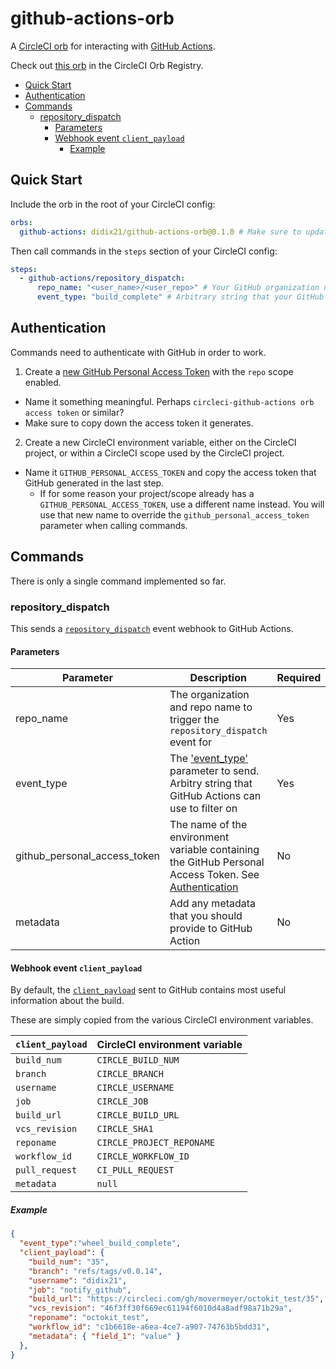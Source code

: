 # github-actions-orb <!-- omit in TOC -->

A [CircleCI orb](https://circleci.com/orbs/) for interacting with [GitHub Actions](https://github.com/features/actions).

Check out [this orb](https://circleci.com/developer/orbs/orb/qustodio/github-actions) in the CircleCI Orb Registry.

- [Quick Start](#quick-start)
- [Authentication](#authentication)
- [Commands](#commands)
  - [repository_dispatch](#repository_dispatch)
    - [Parameters](#parameters)
    - [Webhook event `client_payload`](#webhook-event-client_payload)
      - [Example](#example)

## Quick Start

Include the orb in the root of your CircleCI config:

```yaml
orbs:
  github-actions: didix21/github-actions-orb@0.1.0 # Make sure to update this to the latest version: https://circleci.com/developer/orbs/orb/movermeyer/github-actions
```

Then call commands in the `steps` section of your CircleCI config:

```yaml
steps:
  - github-actions/repository_dispatch:
      repo_name: "<user_name>/<user_repo>" # Your GitHub organization name + repo name
      event_type: "build_complete" # Arbitrary string that your GitHub Actions will filter on
```

## Authentication

Commands need to authenticate with GitHub in order to work.

1. Create a [new GitHub Personal Access Token](https://github.com/settings/tokens/new) with the `repo` scope enabled.
  * Name it something meaningful. Perhaps `circleci-github-actions orb access token` or similar?
  * Make sure to copy down the access token it generates.
2. Create a new CircleCI environment variable, either on the CircleCI project, or within a CircleCI scope used by the CircleCI project.
  * Name it `GITHUB_PERSONAL_ACCESS_TOKEN` and copy the access token that GitHub generated in the last step.
    * If for some reason your project/scope already has a `GITHUB_PERSONAL_ACCESS_TOKEN`, use a different name instead. You will use that new name to override the `github_personal_access_token` parameter when calling commands.

## Commands

There is only a single command implemented so far.

### repository_dispatch

This sends a [`repository_dispatch`](https://docs.github.com/en/free-pro-team@latest/actions/reference/events-that-trigger-workflows#repository_dispatch) event webhook to GitHub Actions.

#### Parameters

| Parameter                    | Description                                                                                                                                                                                            | Required | Default                        | Example               |
| ---------------------------- | ------------------------------------------------------------------------------------------------------------------------------------------------------------------------------------------------------ | -------- | ------------------------------ | --------------------- |
| repo_name                    | The organization and repo name to trigger the `repository_dispatch` event for                                                                                                                          | Yes      | N/A                            | `octocat/hello-world` |
| event_type                   | The ['event_type'](https://docs.github.com/en/free-pro-team@latest/rest/reference/repos#create-a-repository-dispatch-event) parameter to send. Arbitry string that GitHub Actions can use to filter on | Yes      | N/A                            | `octocat/hello-world` |
| github_personal_access_token | The name of the environment variable containing the GitHub Personal Access Token. See [Authentication](#authentication)                                                                                | No       | `GITHUB_PERSONAL_ACCESS_TOKEN` |                       |
| metadata            | Add any metadata that you should provide to GitHub Action                                                                                                                                                       | No       | N/A                            | `{ "field_1": "value" }` |

#### Webhook event `client_payload`

By default, the [`client_payload`]((https://docs.github.com/en/free-pro-team@latest/rest/reference/repos#create-a-repository-dispatch-event)) sent to GitHub contains most useful information about the build.

These are simply copied from the various CircleCI environment variables.

| `client_payload` | CircleCI environment variable |
| ---------------- | ----------------------------- |
| `build_num`      | `CIRCLE_BUILD_NUM`            |
| `branch`         | `CIRCLE_BRANCH`               |
| `username`       | `CIRCLE_USERNAME`             |
| `job`            | `CIRCLE_JOB`                  |
| `build_url`      | `CIRCLE_BUILD_URL`            |
| `vcs_revision`   | `CIRCLE_SHA1`                 |
| `reponame`       | `CIRCLE_PROJECT_REPONAME`     |
| `workflow_id`    | `CIRCLE_WORKFLOW_ID`          |
| `pull_request`   | `CI_PULL_REQUEST`             |
| `metadata`       | `null`                        |

##### Example

```json
{
  "event_type":"wheel_build_complete",
  "client_payload": {
    "build_num": "35",
    "branch": "refs/tags/v0.0.14",
    "username": "didix21",
    "job": "notify_github",
    "build_url": "https://circleci.com/gh/movermeyer/octokit_test/35",
    "vcs_revision": "46f3ff30f669ec61194f6010d4a8adf98a71b29a",
    "reponame": "octokit_test",
    "workflow_id": "c1b6618e-a6ea-4ce7-a907-74763b5bdd31",
    "metadata": { "field_1": "value" }
  },
}
```